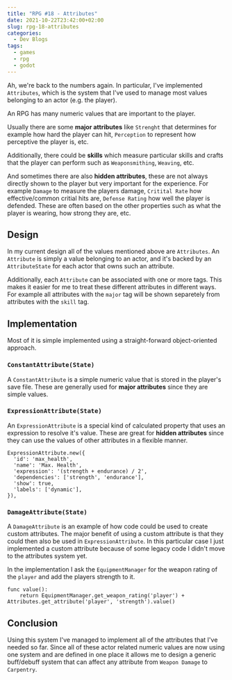 ```yaml
---
title: "RPG #18 - Attributes"
date: 2021-10-22T23:42:00+02:00
slug: rpg-18-attributes
categories:
  - Dev Blogs
tags:
  - games
  - rpg
  - godot
---
```


Ah, we're back to the numbers again.
In particular, I've implemented `Attributes`, which is the system that I've used to manage most values belonging to an actor (e.g. the player).

An RPG has many numeric values that are important to the player.

Usually there are some **major attributes** like `Strenght` that determines for example how hard the player can hit, `Perception` to represent how perceptive the player is, etc.

Additionally, there could be **skills** which measure particular skills and crafts that the player can perform such as `Weaponsmithing`, `Weaving`, etc.

And sometimes there are also **hidden attributes**, these are not always directly shown to the player but very important for the experience.
For example `Damage` to measure the players damage, `Critital Rate` how effective/common critial hits are, `Defense Rating` how well the player is defended. These are often based on the other properties such as what the player is wearing, how strong they are, etc.

## Design

In my current design all of the values mentioned above are `Attributes`.
An `Attribute` is simply a value belonging to an actor, and it's backed by an `AttributeState` for each actor that owns such an attribute.

Additionally, each `Attribute` can be associated with one or more tags.
This makes it easier for me to treat these different attributes in different ways. For example all attributes with the `major` tag will be shown separetely from attributes with the `skill` tag.

## Implementation

Most of it is simple implemented using a straight-forward object-oriented approach.

### `ConstantAttribute(State)`

A `ConstantAttribute` is a simple numeric value that is stored in the player's save file.
These are generally used for **major attributes** since they are simple values.

### `ExpressionAttribute(State)`

An `ExpressionAttribute` is a special kind of calculated property that uses an expression to resolve it's value. These are great for **hidden attributes** since they can use the values of other attributes in a flexible manner.

```gdscript
ExpressionAttribute.new({
  'id': 'max_health',
  'name': 'Max. Health',
  'expression': '(strength + endurance) / 2',
  'dependencies': ['strength', 'endurance'],
  'show': true,
  'labels': ['dynamic'],
}),
```

### `DamageAttribute(State)`

A `DamageAttribute` is an example of how code could be used to create custom attributes.
The major benefit of using a custom attribute is that they could then also be used in `ExpressionAttribute`.
In this particular case I just implemented a custom attribute because of some legacy code I didn't move to the attributes system yet.

In the implementation I ask the `EquipmentManager` for the weapon rating of the `player` and add the players strength to it.

```gdscript
func value():
	return EquipmentManager.get_weapon_rating('player') + Attributes.get_attribute('player', 'strength').value()
```

## Conclusion

Using this system I've managed to implement all of the attributes that I've needed so far.
Since all of these actor related numeric values are now using one system and are defined in one place it allows me to design a generic buff/debuff system that can affect any attribute from `Weapon Damage` to `Carpentry`.

